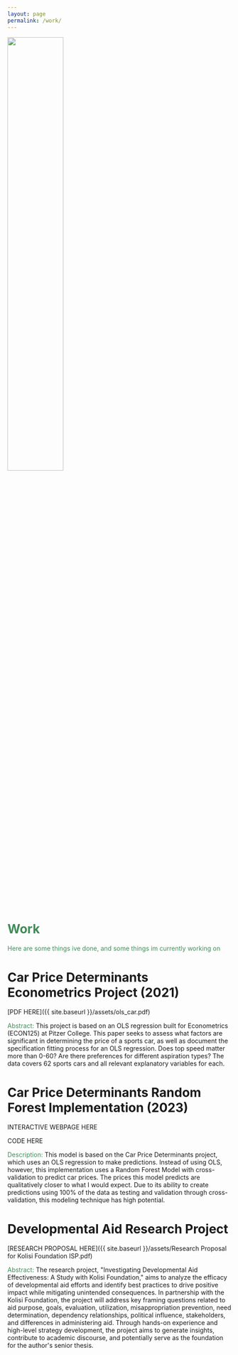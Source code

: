 ```yaml
---
layout: page
permalink: /work/
---
```

<div class="image-container">
  <img src="{{ site.baseurl }}/images/work.png" style="width: 50%">
</div>

# <span style="color:#408C59">Work</span> 
<span style="color:#408C59">Here are some things ive done, and some things im currently working on</span>


# Car Price Determinants Econometrics Project (2021)
[PDF HERE]({{ site.baseurl }}/assets/ols_car.pdf)

<span style="color:#408C59">Abstract: </span>
This project is based on an OLS regression built for Econometrics (ECON125) at Pitzer College. This paper seeks to assess what factors are significant in determining the price of a sports car, as well as document the specification fitting process for an OLS regression. Does top speed matter more than 0-60? Are there preferences for different aspiration types? The data covers 62 sports cars and all relevant explanatory variables for each.

# Car Price Determinants Random Forest Implementation (2023)
INTERACTIVE WEBPAGE HERE

CODE HERE

<span style="color:#408C59">Description: </span>
This model is based on the Car Price Determinants project, which uses an OLS regression to make predictions. Instead of using OLS, however, this implementation uses a Random Forest Model with cross-validation to predict car prices. The prices this model predicts are qualitatively closer to what I would expect. Due to its ability to create predictions using 100% of the data as testing and validation through cross-validation, this modeling technique has high potential. 

# Developmental Aid Research Project
[RESEARCH PROPOSAL HERE]({{ site.baseurl }}/assets/Research Proposal for Kolisi Foundation ISP.pdf)

<span style="color:#408C59">Abstract: </span>
The research project, "Investigating Developmental Aid Effectiveness: A Study with Kolisi Foundation," aims to analyze the efficacy of developmental aid efforts and identify best practices to drive positive impact while mitigating unintended consequences. In partnership with the Kolisi Foundation, the project will address key framing questions related to aid purpose, goals, evaluation, utilization, misappropriation prevention, need determination, dependency relationships, political influence, stakeholders, and differences in administering aid. Through hands-on experience and high-level strategy development, the project aims to generate insights, contribute to academic discourse, and potentially serve as the foundation for the author's senior thesis.








